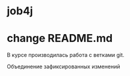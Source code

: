 # job4j
# change README.md

В курсе производилась работа с ветками git.

Объединение зафиксированных изменений
